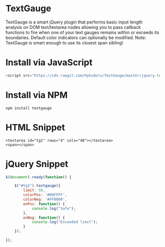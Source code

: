 # TextGauge
TextGauge is a smart jQuery plugin that performs basic input length analysis on DOM text/textarea nodes
allowing you to pass callback functions to fire when one of your text gauges
remains within or exceeds its boundaries. Default color indicators can optionally be modified.
Note: TextGauge is smart enough to use its closest span sibling!

# Install via JavaScript
```javascript
<script src="https://cdn.rawgit.com/Hykudoru/TextGauge/master/jquery.textgauge.js"></script>
```

# Install via NPM
```
npm install textgauge
```

# HTML Snippet
```
<textarea id="tg1" rows="4" cols="40"></textarea>
<span></span>
```
# jQuery Snippet
```javascript
$(document).ready(function() {

	$("#tg1").textgauge({
		limit: 50,
		colorPos: '#00FFFF',
		colorNeg: '#FF0000',
		onPos: function() {
			console.log("Safe");
		},
		onNeg: function() {
			console.log("Exceeded limit");
		}
	});
	
});
```

